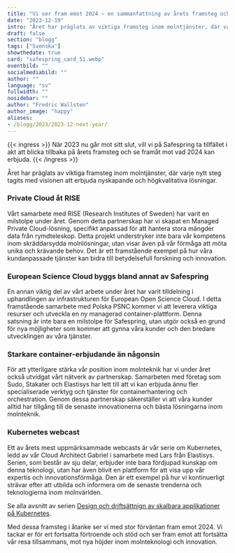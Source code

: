 ```yaml
---
title: "Vi ser fram emot 2024 – en sammanfattning av årets framsteg och framtidsutsikter"
date: "2023-12-19"
intro: "Året har präglats av viktiga framsteg inom molntjänster, där varje nytt steg tagits med visionen att erbjuda nyskapande och högkvalitativa lösningar."
draft: false
section: "blogg"
tags: ["Svenska"]
showthedate: true
card: "safespring_card_51.webp"
eventbild: ""
socialmediabild: ""
author: ""
language: "sv"
fullwidth: ""
nosidebar: ""
author: "Fredric Wallsten"
author_image: "happy"
aliases:
- /blogg/2023/2023-12-next-year/
---
```


{{< ingress >}}
När 2023 nu går mot sitt slut, vill vi på Safespring ta tillfället i akt att blicka tillbaka på årets framsteg och se framåt mot vad 2024 kan erbjuda.
{{< /ingress >}}

Året har präglats av viktiga framsteg inom molntjänster, där varje nytt steg tagits med visionen att erbjuda nyskapande och högkvalitativa lösningar.

### Private Cloud åt RISE

Vårt samarbete med RISE (Research Institutes of Sweden) har varit en milstolpe under året. Genom detta partnerskap har vi skapat en Managed Private Cloud-lösning, specifikt anpassad för att hantera stora mängder data från rymdteleskop. Detta projekt understryker inte bara vår kompetens inom skräddarsydda molnlösningar, utan visar även på vår förmåga att möta unika och krävande behov. Det är ett framstående exempel på hur våra kundanpassade tjänster kan bidra till betydelsefull forskning och innovation.

### European Science Cloud byggs bland annat av Safespring

En annan viktig del av vårt arbete under året har varit tilldelning i uphandlingen av infrastrukturen för European Open Science Cloud. I detta framstående samarbete med Polska PSNC kommer vi att leverera viktiga resurser och utveckla en ny managerad container-plattform. Denna satsning är inte bara en milstolpe för Safespring, utan utgör också en grund för nya möjligheter som kommer att gynna våra kunder och den bredare utvecklingen av våra tjänster.

### Starkare container-erbjudande än någonsin

För att ytterligare stärka vår position inom molnteknik har vi under året också utvidgat vårt nätverk av partnerskap. Samarbeten med företag som Sudo, Stakater och Elastisys har lett till att vi kan erbjuda ännu fler specialiserade verktyg och tjänster för containerhantering och orchestration. Genom dessa partnerskap säkerställer vi att våra kunder alltid har tillgång till de senaste innovationerna och bästa lösningarna inom molnteknik.

### Kubernetes webcast

Ett av årets mest uppmärksammade webcasts är vår serie om Kubernetes, ledd av vår Cloud Architect Gabriel i samarbete med Lars från Elastisys. Serien, som består av sju delar, erbjuder inte bara fördjupad kunskap om denna teknologi, utan har även blivit en plattform för att visa upp vår expertis och innovationsförmåga. Den är ett exempel på hur vi kontinuerligt strävar efter att utbilda och informera om de senaste trenderna och teknologierna inom molnvärlden.

Se alla avsnitt av serien [Design och driftsättnign av skalbara applikationer på Kubernetes](/webinar/kubernetes-15-principles).

Med dessa framsteg i åtanke ser vi med stor förväntan fram emot 2024. Vi tackar er för ert fortsatta förtroende och stöd och ser fram emot att fortsätta vår resa tillsammans, mot nya höjder inom molnteknologi och innovation.

